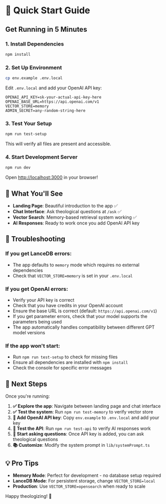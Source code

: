 # 🚀 Quick Start Guide

## Get Running in 5 Minutes

### 1. Install Dependencies
```bash
npm install
```

### 2. Set Up Environment
```bash
cp env.example .env.local
```

Edit `.env.local` and add your OpenAI API key:
```env
OPENAI_API_KEY=sk-your-actual-api-key-here
OPENAI_BASE_URL=https://api.openai.com/v1
VECTOR_STORE=memory
ADMIN_SECRET=any-random-string-here
```

### 3. Test Your Setup
```bash
npm run test-setup
```

This will verify all files are present and accessible.

### 4. Start Development Server
```bash
npm run dev
```

Open [http://localhost:3000](http://localhost:3000) in your browser!

## 🎯 What You'll See

- **Landing Page**: Beautiful introduction to the app ✅
- **Chat Interface**: Ask theological questions at `/ask` ✅
- **Vector Search**: Memory-based retrieval system working ✅
- **AI Responses**: Ready to work once you add OpenAI API key

## 🔧 Troubleshooting

### If you get LanceDB errors:
- The app defaults to `memory` mode which requires no external dependencies
- Check that `VECTOR_STORE=memory` is set in your `.env.local`

### If you get OpenAI errors:
- Verify your API key is correct
- Check that you have credits in your OpenAI account
- Ensure the base URL is correct (default: `https://api.openai.com/v1`)
- If you get parameter errors, check that your model supports the parameters being used
- The app automatically handles compatibility between different GPT model versions

### If the app won't start:
- Run `npm run test-setup` to check for missing files
- Ensure all dependencies are installed with `npm install`
- Check the console for specific error messages

## 🚀 Next Steps

Once you're running:

1. **✅ Explore the app**: Navigate between landing page and chat interface
2. **✅ Test the system**: Run `npm run test-memory` to verify vector store
3. **🔑 Add OpenAI API key**: Copy `env.example` to `.env.local` and add your key
4. **🧪 Test the API**: Run `npm run test-api` to verify AI responses work
5. **🤖 Start asking questions**: Once API key is added, you can ask theological questions
6. **📚 Customize**: Modify the system prompt in `lib/systemPrompt.ts`

## 💡 Pro Tips

- **Memory Mode**: Perfect for development - no database setup required
- **LanceDB Mode**: For persistent storage, change `VECTOR_STORE=local`
- **Production**: Use `VECTOR_STORE=opensearch` when ready to scale

Happy theologizing! 🎉
